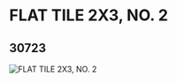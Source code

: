 # FLAT TILE 2X3, NO. 2
## 30723
![FLAT TILE 2X3, NO. 2](https://lc-www-live-s.legocdn.com/media/bricks/5/2/6177290.jpg)